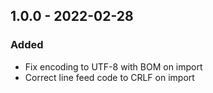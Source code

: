 ## 1.0.0 - 2022-02-28

### Added

- Fix encoding to UTF-8 with BOM on import
- Correct line feed code to CRLF on import
